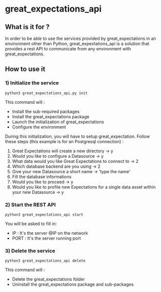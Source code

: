 # great_expectations_api

## What is it for ?

In order to be able to use the services provided by great_expectations in an environment other than Python, great_expextations_api is a solution that provides a rest API to communicate from any environment with great_expectations.

## How to use it
### 1) Initialize the service

    python3 great_expectations_api.py init

This command will :

 - Install the sub-required packages
 - Install the great_expectations package
 - Launch the initialization of great_expectations
 - Configure the environment

During this initialization, you will have to setup great_expectation.
Follow these steps (this example is for an Postgresql connection) :

 1. Great Expectations will create a new directory -> y
 2. Would you like to configure a Datasource -> y
 3. What data would you like Great Expectations to connect to -> 2
 4. Which database backend are you using -> 2
 5. Give your new Datasource a short name -> 'type the name'
 6. Fill the database informations
 7. Would you like to proceed -> y
 8. Would you like to profile new Expectations for a single data asset within your new Datasource -> y

### 2) Start the REST API

    python3 great_expectations_api start

You will be asked to fill in:

 - IP : It's the server @IP on the network
 - PORT : It's the server running port

### 3) Delete the service

    python3 great_expectations_api delete

This command will :

 - Delete the great_expectations folder
 - Uninstall the great_expectations package and sub-packages

<!--stackedit_data:
eyJoaXN0b3J5IjpbMzAzNTE2NDA3LDE0OTg4MjE1NDJdfQ==
-->